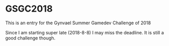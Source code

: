 # GSGC2018
This is an entry for the Gynvael Summer Gamedev Challenge of 2018

Since I am starting super late (2018-8-8) I may miss the deadline. It is still a good challenge though.
